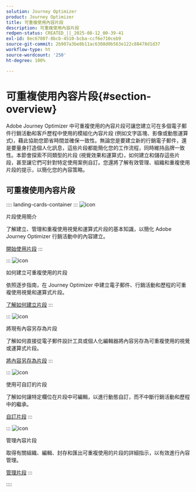```yaml
---
solution: Journey Optimizer
product: Journey Optimizer
title: 可重複使用內容片段
description: 可重複使用內容片段
redpen-status: CREATED_||_2025-08-12_00-39-41
exl-id: 8ec67807-8bcb-4510-bcba-ccf6e710ceb9
source-git-commit: 2b907a3be8b11ac6308d0b563e122c88478d1d37
workflow-type: ht
source-wordcount: '250'
ht-degree: 100%

---
```


# 可重複使用內容片段{#section-overview}

Adobe Journey Optimizer 中可重複使用的內容片段可讓您建立可在多個電子郵件行銷活動和客戶歷程中使用的模組化內容片段 (例如文字區塊、影像或動態運算式)，藉此協助您節省時間並確保一致性。無論您是要建立新的行銷電子郵件，還是要量身打造個人化訊息，這些片段都能簡化您的工作流程，同時維持品牌一致性。本節會探索不同類型的片段 (視覺效果和運算式)，如何建立和儲存這些片段，甚至讓它們可針對特定使用案例自訂。您還將了解有效管理、組織和重複使用片段的提示，以簡化您的內容策略。

## 可重複使用內容片段

:::: landing-cards-container
:::
![icon](https://cdn.experienceleague.adobe.com/icons/book.svg)

片段使用簡介

了解建立、管理和重複使用視覺和運算式片段的基本知識，以簡化 Adobe Journey Optimizer 行銷活動中的內容建立。

[開始使用片段](../using/content-management/fragments.md)
:::

:::
![icon](https://cdn.experienceleague.adobe.com/icons/circle-play.svg)

如何建立可重複使用的片段

依照逐步指南，在 Journey Optimizer 中建立電子郵件、行銷活動和歷程的可重複使用視覺和運算式片段。

[了解如何建立片段](../using/content-management/create-fragments.md)
:::

:::
![icon](https://cdn.experienceleague.adobe.com/icons/list-check.svg)

將現有內容另存為片段

了解如何直接從電子郵件設計工具或個人化編輯器將內容另存為可重複使用的視覺或運算式片段。

[將內容另存為片段](../using/content-management/save-fragments.md)
:::

:::
![icon](https://cdn.experienceleague.adobe.com/icons/puzzle-piece.svg)

使用可自訂的片段

了解如何讓特定欄位在片段中可編輯，以進行動態自訂，而不中斷行銷活動和歷程中的繼承。

[自訂片段](../using/content-management/customizable-fragments.md)
:::

:::
![icon](https://cdn.experienceleague.adobe.com/icons/gear.svg?lang=zh-Hant)

管理內容片段

取得有關組織、編輯、封存和匯出可重複使用的片段的詳細指示，以有效進行內容管理。

[管理片段](../using/content-management/manage-fragments.md)
:::

::::
